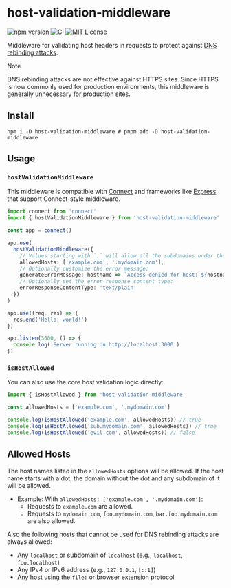 # host-validation-middleware

[![npm version](https://badge.fury.io/js/host-validation-middleware.svg)](https://badge.fury.io/js/host-validation-middleware) ![CI](https://github.com/sapphi-red/host-validation-middleware/workflows/CI/badge.svg) [![MIT License](http://img.shields.io/badge/license-MIT-blue.svg?style=flat)](LICENSE)

Middleware for validating host headers in requests to protect against [DNS rebinding attacks](https://capec.mitre.org/data/definitions/275.html).

> [!NOTE]
> DNS rebinding attacks are not effective against HTTPS sites. Since HTTPS is now commonly used for production environments, this middleware is generally unnecessary for production sites.

## Install

```shell
npm i -D host-validation-middleware # pnpm add -D host-validation-middleware
```

## Usage

### `hostValidationMiddleware`

This middleware is compatible with [Connect](https://github.com/senchalabs/connect) and frameworks like [Express](https://github.com/expressjs/express) that support Connect-style middleware.

```ts
import connect from 'connect'
import { hostValidationMiddleware } from 'host-validation-middleware'

const app = connect()

app.use(
  hostValidationMiddleware({
    // Values starting with `.` will allow all the subdomains under that domain
    allowedHosts: ['example.com', '.mydomain.com'],
    // Optionally customize the error message:
    generateErrorMessage: hostname => `Access denied for host: ${hostname}`,
    // Optionally set the error response content type:
    errorResponseContentType: 'text/plain'
  })
)

app.use((req, res) => {
  res.end('Hello, world!')
})

app.listen(3000, () => {
  console.log('Server running on http://localhost:3000')
})
```

### `isHostAllowed`

You can also use the core host validation logic directly:

```ts
import { isHostAllowed } from 'host-validation-middleware'

const allowedHosts = ['example.com', '.mydomain.com']

console.log(isHostAllowed('example.com', allowedHosts)) // true
console.log(isHostAllowed('sub.mydomain.com', allowedHosts)) // true
console.log(isHostAllowed('evil.com', allowedHosts)) // false
```

## Allowed Hosts

The host names listed in the `allowedHosts` options will be allowed.
If the host name starts with a dot, the domain without the dot and any subdomain of it will be allowed.

- Example: With `allowedHosts: ['example.com', '.mydomain.com']`:
  - Requests to `example.com` are allowed.
  - Requests to `mydomain.com`, `foo.mydomain.com`, `bar.foo.mydomain.com` are also allowed.

Also the following hosts that cannot be used for DNS rebinding attacks are always allowed:

- Any `localhost` or subdomain of `localhost` (e.g., `localhost`, `foo.localhost`)
- Any IPv4 or IPv6 address (e.g., `127.0.0.1`, `[::1]`)
- Any host using the `file:` or browser extension protocol
